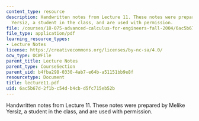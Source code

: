 ```yaml
---
content_type: resource
description: Handwritten notes from Lecture 11. These notes were prepared by Melike
  Yersiz, a student in the class, and are used with permission.
file: /courses/18-075-advanced-calculus-for-engineers-fall-2004/6ac5b67d2f1bc54db4cbd5fc715eb52b_lecture11.pdf
file_type: application/pdf
learning_resource_types:
- Lecture Notes
license: https://creativecommons.org/licenses/by-nc-sa/4.0/
ocw_type: OCWFile
parent_title: Lecture Notes
parent_type: CourseSection
parent_uid: b4fba298-0330-4ab7-e64b-a51151bb9e8f
resourcetype: Document
title: lecture11.pdf
uid: 6ac5b67d-2f1b-c54d-b4cb-d5fc715eb52b
---
```

Handwritten notes from Lecture 11. These notes were prepared by Melike Yersiz, a student in the class, and are used with permission.